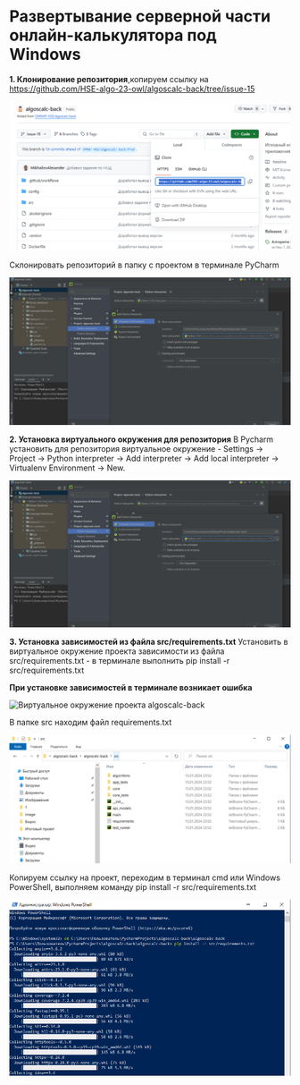 # Развертывание серверной части онлайн-калькулятора под Windows

**1. Клонирование репозитория**,копируем ссылку на https://github.com/HSE-algo-23-owl/algoscalc-back/tree/issue-15

![Ссылка на репозиторий](images/p_1.png)

Склонировать репозиторий в папку с проектом в терминале PyCharm

![Терминал PyCharm](images/p_2.png)


**2. Установка виртуального окружения для репозитория**
В Pycharm установить для репозитория виртуальное окружение - 
Settings -> Project -> Python interpreter -> Add interpreter -> Add local interpreter -> Virtualenv Environment -> New.

![Виртуальное окружение проекта algoscalc-back](images/p_2.png)

**3. Установка зависимостей из файла src/requirements.txt**
Установить в виртуальное окружение проекта зависимости из файла src/requirements.txt - в терминале выполнить pip install -r src/requirements.txt

**При установке зависимостей в терминале возникает ошибка**

 ![Виртуальное окружение проекта algoscalc-back](images/p_2_2.png)

 В папке src находим файл requirements.txt

 ![Файл requirements.txt](images/p_3.png)

 Копируем ссылку на проект, переходим в терминал cmd или Windows PowerShell, выполняем команду pip install -r src/requirements.txt

  ![Установка зависимостей через PowerShell](images/p_3_1.png)


